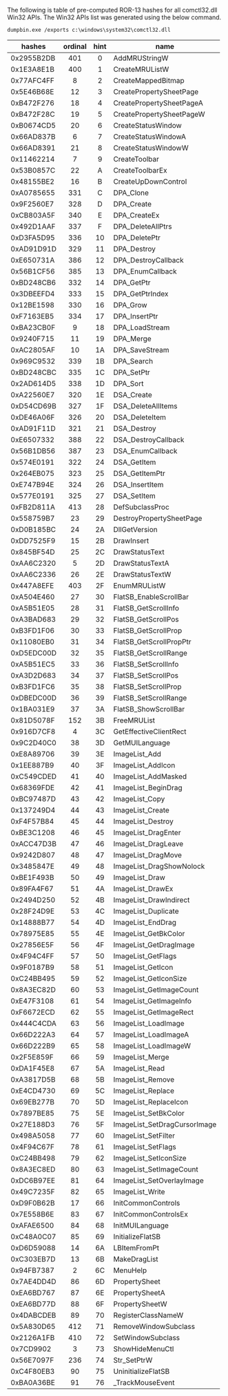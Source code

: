 The following is table of pre-computed ROR-13 hashes for all comctl32.dll Win32 APIs. The Win32 APIs list was generated using the below command.

```
dumpbin.exe /exports c:\windows\system32\comctl32.dll
```

| hashes     | ordinal | hint | name
|------------|:-------:|:----:|---------------------------------- 
| 0x2955B2DB |     401 |    0 | AddMRUStringW
| 0x1E3A8E1B |     400 |    1 | CreateMRUListW
| 0x77AFC4FF |       8 |    2 | CreateMappedBitmap
| 0x5E46B68E |      12 |    3 | CreatePropertySheetPage
| 0xB472F276 |      18 |    4 | CreatePropertySheetPageA
| 0xB472F28C |      19 |    5 | CreatePropertySheetPageW
| 0xB0674CD5 |      20 |    6 | CreateStatusWindow
| 0x66AD837B |       6 |    7 | CreateStatusWindowA
| 0x66AD8391 |      21 |    8 | CreateStatusWindowW
| 0x11462214 |       7 |    9 | CreateToolbar
| 0x53B0857C |      22 |    A | CreateToolbarEx
| 0x48155BE2 |      16 |    B | CreateUpDownControl
| 0xA0785655 |     331 |    C | DPA_Clone
| 0x9F2560E7 |     328 |    D | DPA_Create
| 0xCB803A5F |     340 |    E | DPA_CreateEx
| 0x492D1AAF |     337 |    F | DPA_DeleteAllPtrs
| 0xD3FA5D95 |     336 |   10 | DPA_DeletePtr
| 0xAD91D91D |     329 |   11 | DPA_Destroy
| 0xE650731A |     386 |   12 | DPA_DestroyCallback
| 0x56B1CF56 |     385 |   13 | DPA_EnumCallback
| 0xBD248CB6 |     332 |   14 | DPA_GetPtr
| 0x3DBEEFD4 |     333 |   15 | DPA_GetPtrIndex
| 0x12BE1598 |     330 |   16 | DPA_Grow
| 0xF7163EB5 |     334 |   17 | DPA_InsertPtr
| 0xBA23CB0F |       9 |   18 | DPA_LoadStream
| 0x9240F715 |      11 |   19 | DPA_Merge
| 0xAC2805AF |      10 |   1A | DPA_SaveStream
| 0x969C9532 |     339 |   1B | DPA_Search
| 0xBD248CBC |     335 |   1C | DPA_SetPtr
| 0x2AD614D5 |     338 |   1D | DPA_Sort
| 0xA22560E7 |     320 |   1E | DSA_Create
| 0xD54CD69B |     327 |   1F | DSA_DeleteAllItems
| 0xDE46A06F |     326 |   20 | DSA_DeleteItem
| 0xAD91F11D |     321 |   21 | DSA_Destroy
| 0xE6507332 |     388 |   22 | DSA_DestroyCallback
| 0x56B1DB56 |     387 |   23 | DSA_EnumCallback
| 0x574E0191 |     322 |   24 | DSA_GetItem
| 0x264EB075 |     323 |   25 | DSA_GetItemPtr
| 0xE747B94E |     324 |   26 | DSA_InsertItem
| 0x577E0191 |     325 |   27 | DSA_SetItem
| 0xFB2D811A |     413 |   28 | DefSubclassProc
| 0x558759B7 |      23 |   29 | DestroyPropertySheetPage
| 0xD0B185BC |      24 |   2A | DllGetVersion
| 0xDD7525F9 |      15 |   2B | DrawInsert
| 0x845BF54D |      25 |   2C | DrawStatusText
| 0xAA6C2320 |       5 |   2D | DrawStatusTextA
| 0xAA6C2336 |      26 |   2E | DrawStatusTextW
| 0x447A8EFE |     403 |   2F | EnumMRUListW
| 0xA504E460 |      27 |   30 | FlatSB_EnableScrollBar
| 0xA5B51E05 |      28 |   31 | FlatSB_GetScrollInfo
| 0xA3BAD683 |      29 |   32 | FlatSB_GetScrollPos
| 0xB3FD1F06 |      30 |   33 | FlatSB_GetScrollProp
| 0x11080EB0 |      31 |   34 | FlatSB_GetScrollPropPtr
| 0xD5EDC00D |      32 |   35 | FlatSB_GetScrollRange
| 0xA5B51EC5 |      33 |   36 | FlatSB_SetScrollInfo
| 0xA3D2D683 |      34 |   37 | FlatSB_SetScrollPos
| 0xB3FD1FC6 |      35 |   38 | FlatSB_SetScrollProp
| 0xDBEDC00D |      36 |   39 | FlatSB_SetScrollRange
| 0x1BA031E9 |      37 |   3A | FlatSB_ShowScrollBar
| 0x81D5078F |     152 |   3B | FreeMRUList
| 0x916D7CF8 |       4 |   3C | GetEffectiveClientRect
| 0x9C2D40C0 |      38 |   3D | GetMUILanguage
| 0xE8A89706 |      39 |   3E | ImageList_Add
| 0x1EE887B9 |      40 |   3F | ImageList_AddIcon
| 0xC549CDED |      41 |   40 | ImageList_AddMasked
| 0x68369FDE |      42 |   41 | ImageList_BeginDrag
| 0xBC97487D |      43 |   42 | ImageList_Copy
| 0x137249D4 |      44 |   43 | ImageList_Create
| 0xF4F57B84 |      45 |   44 | ImageList_Destroy
| 0xBE3C1208 |      46 |   45 | ImageList_DragEnter
| 0xACC47D3B |      47 |   46 | ImageList_DragLeave
| 0x9242D807 |      48 |   47 | ImageList_DragMove
| 0x3485847E |      49 |   48 | ImageList_DragShowNolock
| 0xBE1F493B |      50 |   49 | ImageList_Draw
| 0x89FA4F67 |      51 |   4A | ImageList_DrawEx
| 0x2494D250 |      52 |   4B | ImageList_DrawIndirect
| 0x28F24D9E |      53 |   4C | ImageList_Duplicate
| 0x14888B77 |      54 |   4D | ImageList_EndDrag
| 0x78975E85 |      55 |   4E | ImageList_GetBkColor
| 0x27856E5F |      56 |   4F | ImageList_GetDragImage
| 0x4F94C4FF |      57 |   50 | ImageList_GetFlags
| 0x9F0187B9 |      58 |   51 | ImageList_GetIcon
| 0xC24BB495 |      59 |   52 | ImageList_GetIconSize
| 0x8A3EC82D |      60 |   53 | ImageList_GetImageCount
| 0xE47F3108 |      61 |   54 | ImageList_GetImageInfo
| 0xF6672ECD |      62 |   55 | ImageList_GetImageRect
| 0x444C4CDA |      63 |   56 | ImageList_LoadImage
| 0x66D222A3 |      64 |   57 | ImageList_LoadImageA
| 0x66D222B9 |      65 |   58 | ImageList_LoadImageW
| 0x2F5E859F |      66 |   59 | ImageList_Merge
| 0xDA1F45E8 |      67 |   5A | ImageList_Read
| 0xA3817D5B |      68 |   5B | ImageList_Remove
| 0xE4CD4730 |      69 |   5C | ImageList_Replace
| 0x69EB277B |      70 |   5D | ImageList_ReplaceIcon
| 0x7897BE85 |      75 |   5E | ImageList_SetBkColor
| 0x27E188D3 |      76 |   5F | ImageList_SetDragCursorImage
| 0x498A5058 |      77 |   60 | ImageList_SetFilter
| 0x4F94C67F |      78 |   61 | ImageList_SetFlags
| 0xC24BB498 |      79 |   62 | ImageList_SetIconSize
| 0x8A3EC8ED |      80 |   63 | ImageList_SetImageCount
| 0xDC6B97EE |      81 |   64 | ImageList_SetOverlayImage
| 0x49C7235F |      82 |   65 | ImageList_Write
| 0xD9F0B62B |      17 |   66 | InitCommonControls
| 0x7E558B6E |      83 |   67 | InitCommonControlsEx
| 0xAFAE6500 |      84 |   68 | InitMUILanguage
| 0xC48A0C07 |      85 |   69 | InitializeFlatSB
| 0xD6D59088 |      14 |   6A | LBItemFromPt
| 0xC303EB7D |      13 |   6B | MakeDragList
| 0x94FB7387 |       2 |   6C | MenuHelp
| 0x7AE4DD4D |      86 |   6D | PropertySheet
| 0xEA6BD767 |      87 |   6E | PropertySheetA
| 0xEA6BD77D |      88 |   6F | PropertySheetW
| 0x4DABCDEB |      89 |   70 | RegisterClassNameW
| 0x5A830D65 |     412 |   71 | RemoveWindowSubclass
| 0x2126A1FB |     410 |   72 | SetWindowSubclass
| 0x7CD9902  |       3 |   73 | ShowHideMenuCtl
| 0x56E7097F |     236 |   74 | Str_SetPtrW
| 0xC4F80EB3 |      90 |   75 | UninitializeFlatSB
| 0xBA0A36BE |      91 |   76 | _TrackMouseEvent
